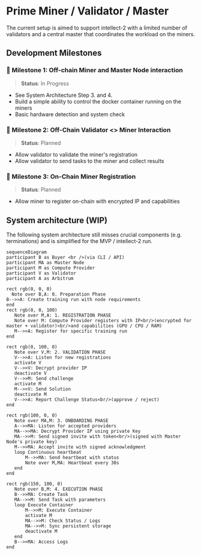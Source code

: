 # Prime Miner / Validator / Master 
The current setup is aimed to support intellect-2 with a limited number of validators and a central master that coordinates the workload on the miners.


## Development Milestones 
### 🚧 Milestone 1: Off-chain Miner and Master Node interaction  
> **Status**: In Progress
- See System Architecture Step 3. and 4.
- Build a simple ability to control the docker container running on the miners 
- Basic hardware detection and system check

### 📅 Milestone 2: Off-Chain Validator <> Miner Interaction 
> **Status**: Planned
- Allow validator to validate the miner's registration 
- Allow validator to send tasks to the miner and collect results 

### 📅 Milestone 3: On-Chain Miner Registration 
> **Status**: Planned
- Allow miner to register on-chain with encrypted IP and capabilities 

## System architecture (WIP)
The following system architecture still misses crucial components (e.g. terminations) and is simplified for the MVP / intellect-2 run.

```mermaid
sequenceDiagram  
participant B as Buyer <br />(via CLI / API)
participant MA as Master Node
participant M as Compute Provider
participant V as Validator
participant A as Arbitrum

rect rgb(0, 0, 0)
  Note over B,A: 0. Preparation Phase 
B-->>A: Create training run with node requirements
end
rect rgb(0, 0, 100)
   Note over M,A: 1. REGISTRATION PHASE
   Note over M: Compute Provider registers with IP<br/>(encrypted for master + validator)<br/>and capabilities (GPU / CPU / RAM)
   M-->>A: Register for specific training run
end 

rect rgb(0, 100, 0)
   Note over V,M: 2. VALIDATION PHASE
   V-->>A: Listen for new registrations
   activate V 
   V-->>V: Decrypt provider IP
   deactivate V
   V-->>M: Send challenge
   activate M
   M-->>V: Send Solution 
   deactivate M
   V-->>A: Report Challenge Status<br/>(approve / reject)
end  

rect rgb(100, 0, 0)
   Note over MA,M: 3. ONBOARDING PHASE
   A-->>MA: Listen for accepted providers 
   MA-->>MA: Decrypt Provider IP using private Key
   MA-->>M: Send signed invite with token<br/>(signed with Master Node's private key)
   M-->>MA: Accept invite with signed acknowledgment
   loop Continuous heartbeat
       M-->>MA: Send heartbeat with status
       Note over M,MA: Heartbeat every 30s
   end 
end  

rect rgb(150, 100, 0)
   Note over B,M: 4. EXECUTION PHASE
   B-->>MA: Create Task
   MA-->>M: Send Task with parameters
   loop Execute Container
       M-->>M: Execute Container
       activate M
       MA-->>M: Check Status / Logs 
       MA-->>M: Sync persistent storage 
       deactivate M
   end
   B-->>MA: Access Logs 
end
```
